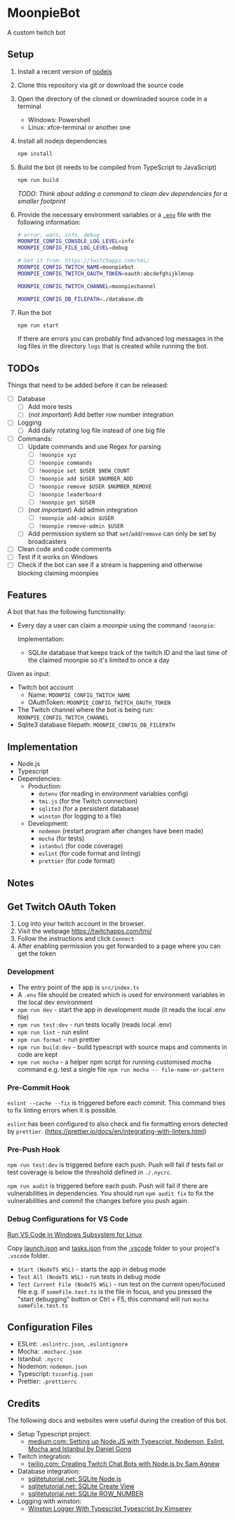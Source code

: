 # MoonpieBot

A custom twitch bot

## Setup

1. Install a recent version of [nodejs](https://nodejs.org/en/download/)
2. Clone this repository via git or download the source code
3. Open the directory of the cloned or downloaded source code in a terminal
   - Windows: Powershell
   - Linux: xfce-terminal or another one
4. Install all nodejs dependencies

   ```sh
   npm install
   ```

5. Build the bot (it needs to be compiled from TypeScript to JavaScript)

   ```sh
   npm run build
   ```

   *TODO: Think about adding a command to clean dev dependencies for a smaller footprint*

6. Provide the necessary environment variables or a [`.env`](./.env.example) file with the following information:

   ```sh
   # error, warn, info, debug
   MOONPIE_CONFIG_CONSOLE_LOG_LEVEL=info
   MOONPIE_CONFIG_FILE_LOG_LEVEL=debug

   # Get it from: https://twitchapps.com/tmi/
   MOONPIE_CONFIG_TWITCH_NAME=moonpiebot
   MOONPIE_CONFIG_TWITCH_OAUTH_TOKEN=oauth:abcdefghijklmnop

   MOONPIE_CONFIG_TWITCH_CHANNEL=moonpiechannel

   MOONPIE_CONFIG_DB_FILEPATH=./database.db
   ```

7. Run the bot

   ```sh
   npm run start
   ```

   If there are errors you can probably find advanced log messages in the log files in the directory `logs` that is created while running the bot.

## TODOs

Things that need to be added before it can be released:

- [ ] Database
  - [ ] Add more tests
  - [ ] (*not important*) Add better row number integration
- [ ] Logging
  - [ ] Add daily rotating log file instead of one big file
- [ ] Commands:
  - [ ] Update commands and use Regex for parsing
    - [ ] `!moonpie xyz`
    - [ ] `!moonpie commands`
    - [ ] `!moonpie set $USER $NEW_COUNT`
    - [ ] `!moonpie add $USER $NUMBER_ADD`
    - [ ] `!moonpie remove $USER $NUMBER_REMOVE`
    - [ ] `!moonpie leaderboard`
    - [ ] `!moonpie get $USER`
  - [ ] (*not important*) Add admin integration
    - [ ] `!moonpie add-admin $USER`
    - [ ] `!moonpie remove-admin $USER`
  - [ ] Add permission system so that `set`/`add`/`remove` can only be set by broadcasters
- [ ] Clean code and code comments
- [ ] Test if it works on Windows
- [ ] Check if the bot can see if a stream is happening and otherwise blocking claiming moonpies

## Features

A bot that has the following functionality:

- Every day a user can claim a *moonpie* using the command `!moonpie`:

  Implementation:

  - SQLite database that keeps track of the twitch ID and the last time of the claimed moonpie so it's limited to once a day

Given as input:

- Twitch bot account
  - Name: `MOONPIE_CONFIG_TWITCH_NAME`
  - OAuthToken: `MOONPIE_CONFIG_TWITCH_OAUTH_TOKEN`
- The Twitch channel where the bot is being run: `MOONPIE_CONFIG_TWITCH_CHANNEL`
- Sqlite3 database filepath: `MOONPIE_CONFIG_DB_FILEPATH`

## Implementation

- Node.js
- Typescript
- Dependencies:
  - Production:
    - `dotenv` (for reading in environment variables config)
    - `tmi.js` (for the Twitch connection)
    - `sqlite3` (for a persistent database)
    - `winston` (for logging to a file)
  - Development:
    - `nodemon` (restart program after changes have been made)
    - `mocha` (for tests)
    - `istanbul` (for code coverage)
    - `eslint` (for code format and linting)
    - `prettier` (for code format)

## Notes

## Get Twitch OAuth Token

1. Log into your twitch account in the browser.
2. Visit the webpage https://twitchapps.com/tmi/
3. Follow the instructions and click `Connect`
4. After enabling permission you get forwarded to a page where you can get the token

### Development

- The entry point of the app is `src/index.ts`
- A `.env` file should be created which is used for environment variables in the local dev environment
- `npm run dev` - start the app in development mode (it reads the local .env file)
- `npm run test:dev` - run tests locally (reads local .env)
- `npm run lint` - run eslint
- `npm run format` - run prettier
- `npm run build:dev` - build typescript with source maps and comments in code are kept
- `npm run mocha` - a helper npm script for running customised mocha command e.g. test a single file `npm run mocha -- file-name-or-pattern`

### Pre-Commit Hook

`eslint --cache --fix` is triggered before each commit. This command tries to fix linting errors when it is possible.

`eslint` has been configured to also check and fix formatting errors detected by `prettier`. (https://prettier.io/docs/en/integrating-with-linters.html)

### Pre-Push Hook

`npm run test:dev` is triggered before each push. Push will fail if tests fail or test coverage is below the threshold defined in `./.nycrc`.

`npm run audit` is triggered before each push. Push will fail if there are vulnerabilities in dependencies. You should run `npm audit fix` to fix the vulnerabilities and commit the changes before you push again.

### Debug Configurations for VS Code

[Run VS Code in Windows Subsystem for Linux](https://code.visualstudio.com/remote-tutorials/wsl/run-in-wsl)

Copy [launch.json](.vscode/launch.json) and [tasks.json](.vscode/tasks.json) from the [.vscode](.vscode) folder to your project's `.vscode` folder.

- `Start (NodeTS WSL)` - starts the app in debug mode
- `Test All (NodeTS WSL)` - run tests in debug mode
- `Test Current File (NodeTS WSL)` - run test on the current open/focused file e.g. if `someFile.test.ts` is the file in focus, and you pressed the "start debugging" button or Ctrl + F5, this command will run `mocha someFile.test.ts`

## Configuration Files

- ESLint: `.eslintrc.json`, `.eslintignore`
- Mocha: `.mocharc.json`
- Istanbul: `.nycrc`
- Nodemon: `nodemon.json`
- Typescript: `tsconfig.json`
- Prettier: `.prettierrc`

## Credits

The following docs and websites were useful during the creation of this bot.

- Setup Typescript project:
  - [medium.com: Setting up Node.JS with Typescript, Nodemon, Eslint, Mocha and Istanbul by Daniel Gong](https://coolgk.medium.com/setting-up-node-js-with-typescript-nodemon-eslint-mocha-and-istanbul-111a77d84ea7)
- Twitch integration:
  - [twilio.com: Creating Twitch Chat Bots with Node.js by Sam Agnew](https://www.twilio.com/blog/creating-twitch-chat-bots-with-node-js)
- Database integration:
  - [sqlitetutorial.net: SQLite Node.js](https://www.sqlitetutorial.net/sqlite-nodejs/)
  - [sqlitetutorial.net: SQLite Create View](https://www.sqlitetutorial.net/sqlite-create-view/)
  - [sqlitetutorial.net: SQLite ROW_NUMBER](https://www.sqlitetutorial.net/sqlite-window-functions/sqlite-row_number/)
- Logging with winston:
  - [Winston Logger With Typescript Typescript by Kimserey](https://kimsereylam.com/typescript/2021/12/03/winston-logger-with-typescript.html)
